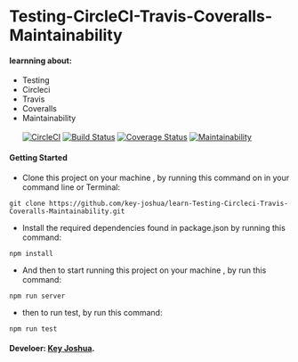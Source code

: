 # Testing-CircleCI-Travis-Coveralls-Maintainability
#### learnning about:
- Testing
- Circleci
- Travis 
- Coveralls
- Maintainability
<br><br>
[![CircleCI](https://circleci.com/gh/key-joshua/learn-Testing-Circleci-Travis-Coveralls-Maintainability.svg?style=svg)](https://circleci.com/gh/key-joshua/learn-Testing-Circleci-Travis-Coveralls-Maintainability)
[![Build Status](https://travis-ci.org/key-joshua/learn-Testing-Circleci-Travis-Coveralls-Maintainability.svg?branch=master)](https://travis-ci.org/key-joshua/learn-Testing-Circleci-Travis-Coveralls-Maintainability)
[![Coverage Status](https://coveralls.io/repos/github/key-joshua/learn-Testing-Circleci-Travis-Coveralls-Maintainability/badge.svg?branch=master)](https://coveralls.io/github/key-joshua/learn-Testing-Circleci-Travis-Coveralls-Maintainability?branch=master)
[![Maintainability](https://api.codeclimate.com/v1/badges/8059d61dd68ac9ea05cb/maintainability)](https://codeclimate.com/github/key-joshua/learn-Testing-Travis-Coveralls-Maintainability/maintainability)

#### Getting Started

- Clone this project on your machine , by running this command on in your command line or Terminal:
 ```
git clone https://github.com/key-joshua/learn-Testing-Circleci-Travis-Coveralls-Maintainability.git
 ```
 - Install the required dependencies found in package.json by running this command:
 ```
npm install
 ```
 - And then to start running  this project on your machine , by run this command:
 ```
npm run server
 ```
 - then to run test, by run this command:
 ```
npm run test
```

#### Develoer: [Key Joshua](https://www.instagram.com/key_joshua/).
